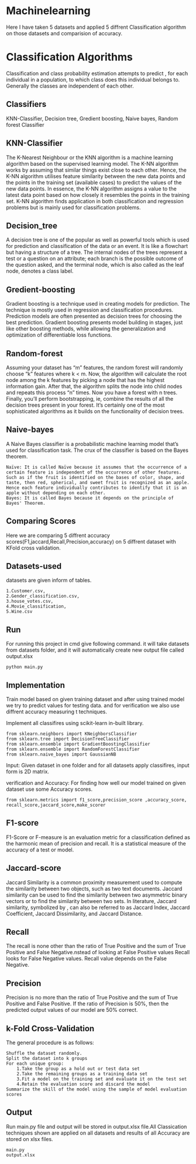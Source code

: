 # Machinelearning
Here I have taken 5 datasets and applied 5 diffrent Classification algorithm on those datasets and comparision of accuracy.


# Classification Algorithms

Classification and class probability estimation attempts to 
predict , for each individual in a population, to which class does 
this individual belongs to. Generally the classes are independent of 
each other.



## Classifiers
KNN-Classifier, Decision tree, Gredient boosting, Naive bayes,
Random forest Classifier
## KNN-Classifier
The K-Nearest Neighbour or the KNN algorithm is a machine learning algorithm based on the supervised learning model. The K-NN algorithm works by assuming that similar things exist close to each other. Hence, the K-NN algorithm utilises feature similarity between the new data points and the points in the training set (available cases) to predict the values of the new data points. In essence, the K-NN algorithm assigns a value to the latest data point based on how closely it resembles the points in the training set. K-NN algorithm finds application in both classification and regression problems but is mainly used for classification problems.
## Decision_tree
A decision tree is one of the popular as well as powerful tools which is used for prediction and classification of the data or an event. It is like a flowchart but having a structure of a tree. The internal nodes of the trees represent a test or a question on an attribute; each branch is the possible outcome of the question asked, and the terminal node, which is also called as the leaf node, denotes a class label. 
## Gredient-boosting

Gradient boosting is a technique used in creating models for prediction. The technique is mostly used in regression and classification procedures. Prediction models are often presented as decision trees for choosing the best prediction. Gradient boosting presents model building in stages, just like other boosting methods, while allowing the generalization and optimization of differentiable loss functions.
## Random-forest
Assuming your dataset has “m” features, the random forest will randomly choose “k” features where k < m.  Now, the algorithm will calculate the root node among the k features by picking a node that has the highest information gain. 
After that, the algorithm splits the node into child nodes and repeats this process “n” times. Now you have a forest with n trees. Finally, you’ll perform bootstrapping, ie, combine the results of all the decision trees present in your forest.
It’s certainly one of the most sophisticated algorithms as it builds on the functionality of decision trees. 
## Naive-bayes
A Naive Bayes classifier is a probabilistic machine learning model that’s used for classification task. The crux of the classifier is based on the Bayes theorem.


    Naïve: It is called Naïve because it assumes that the occurrence of a certain feature is independent of the occurrence of other features. Such as if the fruit is identified on the bases of color, shape, and taste, then red, spherical, and sweet fruit is recognized as an apple. Hence each feature individually contributes to identify that it is an apple without depending on each other.
    Bayes: It is called Bayes because it depends on the principle of Bayes' Theorem.

## Comparing Scores
Here we are comparing 5 diffrent accuracy scores(F1,jaccard,Recall,Precision,accuracy) on 5 diffrent dataset with KFold cross validation.
## Datasets-used
datasets are given inform of tables.

    1.Customer.csv,
    2.Gender_classification.csv,
    3.house_votes.csv,
    4.Movie_classification,
    5.Wine.csv
## Run
For running this project in cmd give following command.
it will take datasets from datasets folder, and
it will automatically create new output file called output.xlsx

    python main.py
## Implementation
Train model based on given training dataset and after using trained
model we try to predict values for testing data.
and for verification we also use diffrent accuracy measuring t
techniques. 

Implement all classifires using scikit-learn in-built library.

    from sklearn.neighbors import KNeighborsClassifier
    from sklearn.tree import DecisionTreeClassifier
    from sklearn.ensemble import GradientBoostingClassifier
    from sklearn.ensemble import RandomForestClassifier
    from sklearn.naive_bayes import GaussianNB

Input: Given dataset in one folder and for all datasets apply 
classifires, input form is 2D matrix.

verification and Accuracy: For finding how well our model trained
on given dataset use some Accuracy scores.

    from sklearn.metrics import f1_score,precision_score ,accuracy_score, recall_score,jaccard_score,make_scorer







## F1-score
F1-Score or F-measure is an evaluation metric for a classification defined as the harmonic mean of precision and recall. It is a statistical measure of the accuracy of a test or model.
## Jaccard-score
Jaccard Similarity is a common proximity measurement used to compute the similarity between two objects, such as two text documents. Jaccard similarity can be used to find the similarity between two asymmetric binary vectors or to find the similarity between two sets. In literature, Jaccard similarity, symbolized by , can also be referred to as Jaccard Index, Jaccard Coefficient, Jaccard Dissimilarity, and Jaccard Distance.
## Recall
The recall is none other than the ratio of True Positive and the sum of True Positive and False Negative.nstead of looking at False Positive values Recall looks for False Negative values. Recall value depends on the False Negative.
## Precision
Precision is no more than the ratio of True Positive and the sum of True Positive and False Positive.
If the ratio of Precision is 50%, then the predicted output values of our model are 50% correct.
## k-Fold Cross-Validation

The general procedure is as follows:

    Shuffle the dataset randomly.
    Split the dataset into k groups
    For each unique group:
        1.Take the group as a hold out or test data set
        2.Take the remaining groups as a training data set
        3.Fit a model on the training set and evaluate it on the test set
        4.Retain the evaluation score and discard the model
    Summarize the skill of the model using the sample of model evaluation scores

## Output
Run main.py file and output will be stored in output.xlsx file.All Classication techniques shown are applied on all datasets 
and results of all Accuracy are stored on xlsx files.
    
    main.py
    output.xlsx
